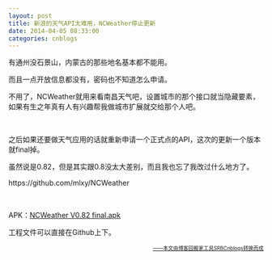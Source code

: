 ```yaml
---
layout: post
title: 新浪的天气API太难用，NCWeather停止更新
date: 2014-04-05 08:33:00
categories: cnblogs
---
```


<p>有通州没石景山，内蒙古的那些地名基本都不能用。</p>
<p>而且一点开放信息都没有，密码也不知道怎么申请。</p>
<p>不用了，NCWeather就用来看南昌天气吧，设置城市的那个接口就当隐藏要素，如果有生之年真有人有兴趣帮我做城市扩展就交给那个人吧。</p>
<p>&nbsp;</p>
<p>之后如果还要做天气应用的话就重新申请一个正式点的API，这次的更新一个版本就final掉。</p>
<p>虽然说是0.82，但是其实跟0.8没太大差别，而且我也忘了我改过什么地方了。</p>
<p>https://github.com/mlxy/NCWeather</p>
<p>&nbsp;</p>
<p>APK：<a href="http://files.cnblogs.com/JavaForNow/NCWeatherV0.82.apk">NCWeather V0.82 final.apk</a></p>
<p>工程文件可以直接在Github上下。</p>

<div align=right><a href="https://github.com/mlxy/SRBCnblogs"><font size=1>——本文由博客园搬家工具SRBCnblogs转换而成</font></a></div>